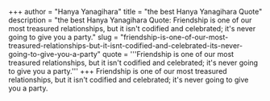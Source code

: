 +++
author = "Hanya Yanagihara"
title = "the best Hanya Yanagihara Quote"
description = "the best Hanya Yanagihara Quote: Friendship is one of our most treasured relationships, but it isn't codified and celebrated; it's never going to give you a party."
slug = "friendship-is-one-of-our-most-treasured-relationships-but-it-isnt-codified-and-celebrated-its-never-going-to-give-you-a-party"
quote = '''Friendship is one of our most treasured relationships, but it isn't codified and celebrated; it's never going to give you a party.'''
+++
Friendship is one of our most treasured relationships, but it isn't codified and celebrated; it's never going to give you a party.
